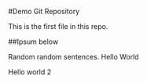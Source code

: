 #Demo Git Repository

This is the first file in this repo.

##Ipsum below

Random random sentences.
Hello World

Hello world 2